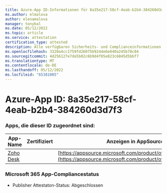 ```yaml
---
title: Azure-App ID-Informationen für 8a35e217-58cf-4eab-b2b4-384260d3d7f3
ms.author: elmalova
author: elenamalova
manager: tonybal
ms.date: 05/12/2022
ms.topic: article
ms.service: attestation
certification_type: attested
description: Alle verfügbaren Sicherheits- und Complianceinformationen für 8a35e217-58cf-4eab-b2b4-384260d3d7f3.
ms.openlocfilehash: 3320a4cc1759fd26075b9244e6e840a245b78c04
ms.sourcegitcommit: 4d256127e7de5b02c6b9d4f05e823c6845d5bbf7
ms.translationtype: MT
ms.contentlocale: de-DE
ms.lasthandoff: 05/12/2022
ms.locfileid: "65381005"
---
```

# <a name="azure-app-id-8a35e217-58cf-4eab-b2b4-384260d3d7f3"></a>Azure-App ID: 8a35e217-58cf-4eab-b2b4-384260d3d7f3


### <a name="apps-associated-with-this-id"></a>Apps, die dieser ID zugeordnet sind:
| **App-Name** | **Zertifiziert** | **Anzeigen in AppSource** |
|--------------|---------------|-----------------------|
| [Zoho Desk](../forward/WA104382044.md) |  | [https://appsource.microsoft.com/product/office/WA104382044](https://appsource.microsoft.com/product/office/WA104382044) |

### <a name="microsoft-365-app-compliance-status"></a>Microsoft 365 App-Compliancestatus
- Publisher Attestaton-Status: Abgeschlossen
